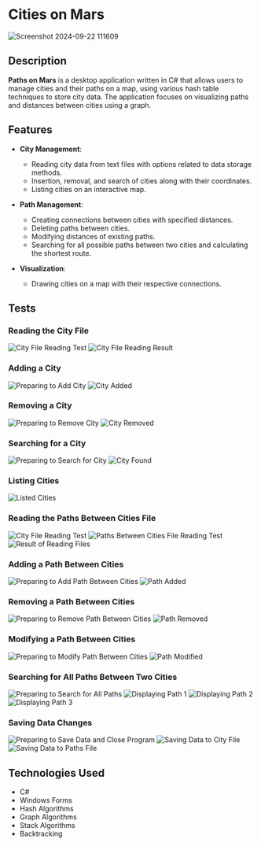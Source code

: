 # Cities on Mars

![Screenshot 2024-09-22 111609](https://github.com/user-attachments/assets/20dd5639-985e-4ca1-ab74-de51dabc6afa)

## Description

**Paths on Mars** is a desktop application written in C# that allows users to manage cities and their paths on a map, using various hash table techniques to store city data. The application focuses on visualizing paths and distances between cities using a graph.

## Features

- **City Management**:
  - Reading city data from text files with options related to data storage methods.
  - Insertion, removal, and search of cities along with their coordinates.
  - Listing cities on an interactive map.

- **Path Management**:
  - Creating connections between cities with specified distances.
  - Deleting paths between cities.
  - Modifying distances of existing paths.
  - Searching for all possible paths between two cities and calculating the shortest route.

- **Visualization**:
  - Drawing cities on a map with their respective connections.

## Tests

### Reading the City File
<img src="https://github.com/user-attachments/assets/5c994d2b-c67a-4898-92d9-fa2899354233" alt="City File Reading Test">
<img src="https://github.com/user-attachments/assets/c84ac8e3-4014-4635-82b9-fa4b97b5690f" alt="City File Reading Result">

### Adding a City
<img src="https://github.com/user-attachments/assets/c1bdc0f6-bc78-4b8e-bd08-1c6b88939741" alt="Preparing to Add City">
<img src="https://github.com/user-attachments/assets/797bfdb8-d4ea-40a8-85c5-2e04a8661072" alt="City Added">

### Removing a City
<img src="https://github.com/user-attachments/assets/bd0c105a-da3f-426f-9076-dfd4a9568d7a" alt="Preparing to Remove City">
<img src="https://github.com/user-attachments/assets/0420cbdb-36b1-47f2-9127-de6b3accef02" alt="City Removed">

### Searching for a City
<img src="https://github.com/user-attachments/assets/008dabeb-f570-4401-9f40-8d5c8cb1a7df" alt="Preparing to Search for City">
<img src="https://github.com/user-attachments/assets/0bafb991-bb2e-411d-ba14-c3a579a634a4" alt="City Found">

### Listing Cities
<img src="https://github.com/user-attachments/assets/d6eb77c1-3f38-452e-9006-b86bf2abadb9" alt="Listed Cities">

### Reading the Paths Between Cities File
<img src="https://github.com/user-attachments/assets/4042ce4d-7252-4990-8295-5c0c6c5421ef" alt="City File Reading Test">
<img src="https://github.com/user-attachments/assets/3ecf4cd8-2324-4988-94f2-6c3a9f304c7c" alt="Paths Between Cities File Reading Test">
<img src="https://github.com/user-attachments/assets/1545517f-c69f-489e-bb33-d57fb751cf54" alt="Result of Reading Files">

### Adding a Path Between Cities
<img src="https://github.com/user-attachments/assets/4d31c81c-605e-42fb-a2d3-73831e1570f6" alt="Preparing to Add Path Between Cities">
<img src="https://github.com/user-attachments/assets/b5eedc61-8afc-4a84-868d-cab9d9b0add6" alt="Path Added">

### Removing a Path Between Cities
<img src="https://github.com/user-attachments/assets/f6b9ca93-4f4e-46c6-9826-255383eca187" alt="Preparing to Remove Path Between Cities">
<img src="https://github.com/user-attachments/assets/4ecfaa6b-4f91-4cbc-b472-52b754744529" alt="Path Removed">

### Modifying a Path Between Cities
<img src="https://github.com/user-attachments/assets/d5d545f2-98da-4dc0-b02f-c302347a8a26" alt="Preparing to Modify Path Between Cities">
<img src="https://github.com/user-attachments/assets/7c8c2f66-5584-4fc4-8140-c9777fb93509" alt="Path Modified">

### Searching for All Paths Between Two Cities
<img src="https://github.com/user-attachments/assets/d0e06e2b-44ff-4285-86ae-825c9925f4bc" alt="Preparing to Search for All Paths">
<img src="https://github.com/user-attachments/assets/1caecfb8-1e31-44e6-a517-21d1af547dc5" alt="Displaying Path 1">
<img src="https://github.com/user-attachments/assets/1bc3e669-03e8-4c00-826a-adcc980c7e6e" alt="Displaying Path 2">
<img src="https://github.com/user-attachments/assets/ce2e478b-8377-4bd7-9b26-53ee3f36f8f4" alt="Displaying Path 3">

### Saving Data Changes
<img src="https://github.com/user-attachments/assets/75379d2d-145b-4a42-8279-44b7bcb3938e" alt="Preparing to Save Data and Close Program">
<img src="https://github.com/user-attachments/assets/34cb73cc-f9a3-465e-acf9-d1f5bf97e7cb" alt="Saving Data to City File">
<img src="https://github.com/user-attachments/assets/67d11611-35a2-4281-9003-f0c688b9193b" alt="Saving Data to Paths File">

## Technologies Used

- C#
- Windows Forms
- Hash Algorithms
- Graph Algorithms
- Stack Algorithms
- Backtracking
